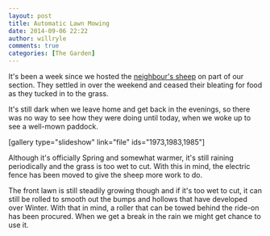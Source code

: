 ```yaml
---
layout: post
title: Automatic Lawn Mowing
date: 2014-09-06 22:22
author: willryle
comments: true
categories: [The Garden]
---
```

It's been a week since we hosted the <a title="Livestock" href="http://willryle.wordpress.com/2014/08/31/livestock/" target="_blank">neighbour's sheep</a> on part of our section. They settled in over the weekend and ceased their bleating for food as they tucked in to the grass.

<!--more-->

It's still dark when we leave home and get back in the evenings, so there was no way to see how they were doing until today, when we woke up to see a well-mown paddock.

[gallery type="slideshow" link="file" ids="1973,1983,1985"]

Although it's officially Spring and somewhat warmer, it's still raining periodically and the grass is too wet to cut. With this in mind, the electric fence has been moved to give the sheep more work to do.

The front lawn is still steadily growing though and if it's too wet to cut, it can still be rolled to smooth out the bumps and hollows that have developed over Winter. With that in mind, a roller that can be towed behind the ride-on has been procured. When we get a break in the rain we might get chance to use it.
